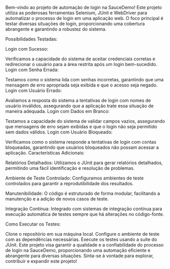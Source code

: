 Bem-vindo ao projeto de automação de login na SauceDemo! Este projeto utiliza as poderosas ferramentas Selenium, JUnit e WebDriver para automatizar o processo de login em uma aplicação web. O foco principal é testar diversas situações de login, proporcionando uma cobertura abrangente e garantindo a robustez do sistema.

Possibilidades Testadas:

Login com Sucesso:

Verificamos a capacidade do sistema de aceitar credenciais corretas e redirecionar o usuário para a área restrita após um login bem-sucedido.
Login com Senha Errada:

Testamos como o sistema lida com senhas incorretas, garantindo que uma mensagem de erro apropriada seja exibida e que o acesso seja negado.
Login com Usuário Errado:

Avaliamos a resposta do sistema a tentativas de login com nomes de usuário inválidos, assegurando que a aplicação trate essa situação de maneira adequada.
Login com Dados em Branco:

Testamos a capacidade do sistema de validar campos vazios, assegurando que mensagens de erro sejam exibidas e que o login não seja permitido sem dados válidos.
Login com Usuário Bloqueado:

Verificamos como o sistema responde a tentativas de login com contas bloqueadas, garantindo que usuários bloqueados não possam acessar a aplicação.
Características Adicionais:

Relatórios Detalhados: Utilizamos o JUnit para gerar relatórios detalhados, permitindo uma fácil identificação e resolução de problemas.

Ambiente de Teste Controlado: Configuramos ambientes de teste controlados para garantir a reprodutibilidade dos resultados.

Manutenibilidade: O código é estruturado de forma modular, facilitando a manutenção e a adição de novos casos de teste.

Integração Contínua: Integrado com sistemas de integração contínua para execução automática de testes sempre que há alterações no código-fonte.

Como Executar os Testes:

Clone o repositório em sua máquina local.
Configure o ambiente de teste com as dependências necessárias.
Execute os testes usando a suite do JUnit.
Este projeto visa garantir a qualidade e a confiabilidade do processo de login na SauceDemo, proporcionando uma automação eficiente e abrangente para diversas situações. Sinta-se à vontade para explorar, contribuir e expandir este projeto!
